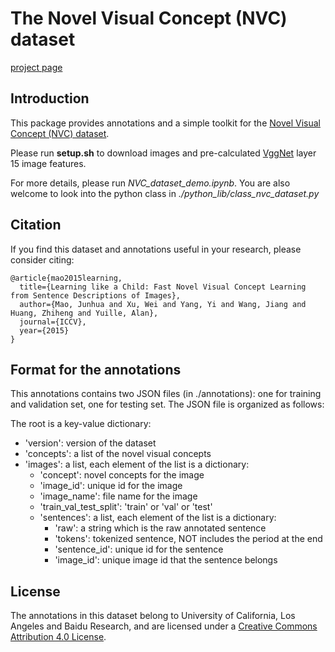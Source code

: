 # The Novel Visual Concept (NVC) dataset

[project page](http://www.stat.ucla.edu/~junhua.mao/projects/child_learning.html)

## Introduction

This package provides annotations and a simple toolkit for the [Novel Visual Concept (NVC) dataset](http://www.stat.ucla.edu/~junhua.mao/projects/child_learning.html).

Please run **setup.sh** to download images and pre-calculated [VggNet](http://arxiv.org/abs/1409.1556) layer 15 image features.

For more details, please run *NVC_dataset_demo.ipynb*. You are also welcome to look into the python class in  *./python_lib/class_nvc_dataset.py*

## Citation
If you find this dataset and annotations useful in your research, please consider citing:

    @article{mao2015learning,
      title={Learning like a Child: Fast Novel Visual Concept Learning from Sentence Descriptions of Images},
      author={Mao, Junhua and Xu, Wei and Yang, Yi and Wang, Jiang and Huang, Zhiheng and Yuille, Alan},
      journal={ICCV},
      year={2015}
    }

## Format for the annotations

This annotations contains two JSON files (in ./annotations): one for training and validation set, one for testing set.
The JSON file is organized as follows:

The root is a key-value dictionary:
- 'version': version of the dataset
- 'concepts': a list of the novel visual concepts
- 'images': a list, each element of the list is a dictionary:
  - 'concept': novel concepts for the image
  - 'image_id': unique id for the image
  - 'image_name': file name for the image
  - 'train_val_test_split': 'train' or 'val' or 'test'
  - 'sentences': a list, each element of the list is a dictionary:
    - 'raw': a string which is the raw annotated sentence
    - 'tokens': tokenized sentence, NOT includes the period at the end
    - 'sentence_id': unique id for the sentence
    - 'image_id': unique image id that the sentence belongs
    
## License

The annotations in this dataset belong to University of California, Los Angeles and Baidu Research, and are licensed under a [Creative Commons Attribution 4.0 License](https://creativecommons.org/licenses/by/4.0/legalcode).